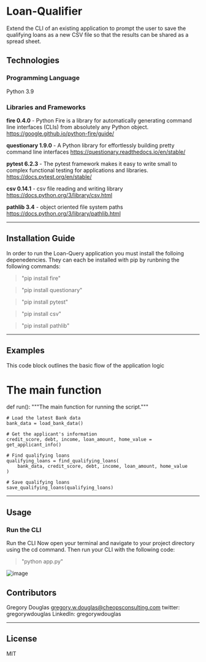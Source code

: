 # Loan-Qualifier 

Extend the CLI of an existing application to prompt the user to save the qualifying loans as a new CSV file so that the results can be shared as a spread sheet.


## Technologies

### Programming  Language
Python 3.9

### Libraries and Frameworks

**fire 0.4.0** - Python Fire is a library for automatically generating command line interfaces (CLIs) from absolutely any Python object.
https://google.github.io/python-fire/guide/

**questionary 1.9.0** - A Python library for effortlessly building pretty command line interfaces 
https://questionary.readthedocs.io/en/stable/

**pytest 6.2.3**  - The pytest framework makes it easy to write small to complex functional testing for applications and libraries.
https://docs.pytest.org/en/stable/

**csv 0.14.1** - csv file reading and writing library   
https://docs.python.org/3/library/csv.html

**pathlib 3.4** - object oriented file system paths 
https://docs.python.org/3/library/pathlib.html

---

## Installation Guide
In order to run the Loan-Query application you must install the folloing depenedencies. They can each be installed with pip by runbning the following commands:

>"pip install fire"

>"pip install questionary"

>"pip install pytest"

>"pip install csv"

>"pip install pathlib"

---

## Examples

This code block outlines the basic flow of the application logic

# The main function 
def run():
    """The main function for running the script."""

    # Load the latest Bank data
    bank_data = load_bank_data()

    # Get the applicant's information
    credit_score, debt, income, loan_amount, home_value = get_applicant_info()
    
    # Find qualifying loans
    qualifying_loans = find_qualifying_loans(
        bank_data, credit_score, debt, income, loan_amount, home_value
    )

    # Save qualifying loans
    save_qualifying_loans(qualifying_loans)

---

## Usage

### Run the CLI
Run the CLI
Now open your terminal and navigate to your project directory using the cd command. 
Then run your CLI with the following code:

>"python app.py"

![image](https://user-images.githubusercontent.com/85652516/124548206-02e0a400-ddf3-11eb-8916-003ab1fe8c06.png)


## Contributors

Gregory Douglas
gregory.w.douglas@cheopsconsulting.com
twitter: gregorywdouglas
LinkedIn: gregorywdouglas

---

## License

MIT
